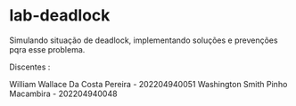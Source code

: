 # lab-deadlock
Simulando situação de deadlock, implementando soluções e prevenções pqra esse problema.

Discentes : 

William Wallace Da Costa Pereira - 202204940051
Washington Smith Pinho Macambira - 202204940048

